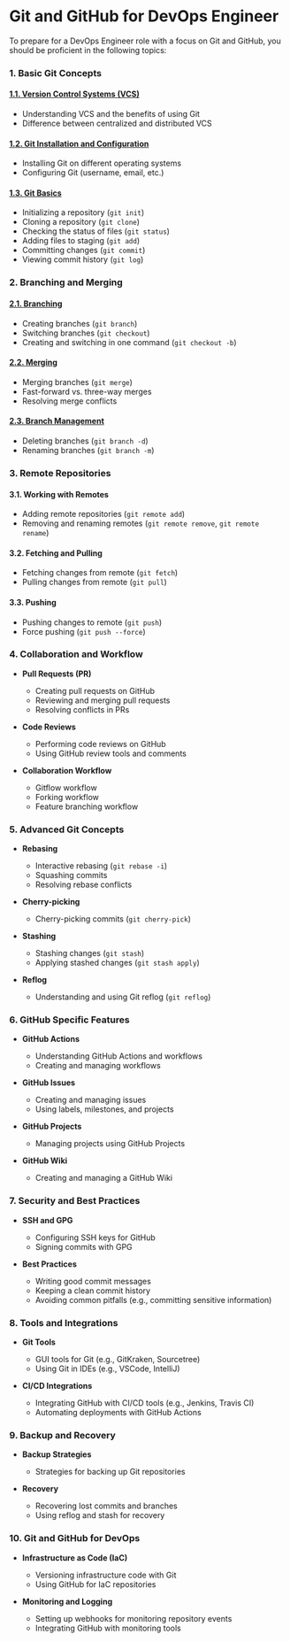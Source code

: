 # Git and GitHub for DevOps Engineer

To prepare for a DevOps Engineer role with a focus on Git and GitHub, you should be proficient in the following topics:

### 1. **Basic Git Concepts**

#### [1.1. **Version Control Systems (VCS)**](./01-Basic-Git-Concepts/1.1-VCS.md)

- Understanding VCS and the benefits of using Git
- Difference between centralized and distributed VCS

#### [1.2. **Git Installation and Configuration**](./01-Basic-Git-Concepts/1.2-Git-Installation-Configuration.md)

- Installing Git on different operating systems
- Configuring Git (username, email, etc.)

#### [1.3. **Git Basics**](./01-Basic-Git-Concepts/1.3-Git-Basics.md)

- Initializing a repository (`git init`)
- Cloning a repository (`git clone`)
- Checking the status of files (`git status`)
- Adding files to staging (`git add`)
- Committing changes (`git commit`)
- Viewing commit history (`git log`)

### 2. **Branching and Merging**

#### [2.1. **Branching**](./02-Branching-and-Merging/2.1-Branching.md)

- Creating branches (`git branch`)
- Switching branches (`git checkout`)
- Creating and switching in one command (`git checkout -b`)

#### [2.2. **Merging**](./02-Branching-and-Merging/2.2-Merging.md)

- Merging branches (`git merge`)
- Fast-forward vs. three-way merges
- Resolving merge conflicts

#### [2.3. **Branch Management**](./02-Branching-and-Merging/2.3-Branch-Management.md)

- Deleting branches (`git branch -d`)
- Renaming branches (`git branch -m`)

### 3. **Remote Repositories**

#### 3.1. **Working with Remotes**

- Adding remote repositories (`git remote add`)
- Removing and renaming remotes (`git remote remove`, `git remote rename`)

#### 3.2. **Fetching and Pulling**

- Fetching changes from remote (`git fetch`)
- Pulling changes from remote (`git pull`)

#### 3.3. **Pushing**

- Pushing changes to remote (`git push`)
- Force pushing (`git push --force`)

### 4. **Collaboration and Workflow**

- **Pull Requests (PR)**

  - Creating pull requests on GitHub
  - Reviewing and merging pull requests
  - Resolving conflicts in PRs

- **Code Reviews**

  - Performing code reviews on GitHub
  - Using GitHub review tools and comments

- **Collaboration Workflow**
  - Gitflow workflow
  - Forking workflow
  - Feature branching workflow

### 5. **Advanced Git Concepts**

- **Rebasing**

  - Interactive rebasing (`git rebase -i`)
  - Squashing commits
  - Resolving rebase conflicts

- **Cherry-picking**

  - Cherry-picking commits (`git cherry-pick`)

- **Stashing**

  - Stashing changes (`git stash`)
  - Applying stashed changes (`git stash apply`)

- **Reflog**
  - Understanding and using Git reflog (`git reflog`)

### 6. **GitHub Specific Features**

- **GitHub Actions**

  - Understanding GitHub Actions and workflows
  - Creating and managing workflows

- **GitHub Issues**

  - Creating and managing issues
  - Using labels, milestones, and projects

- **GitHub Projects**

  - Managing projects using GitHub Projects

- **GitHub Wiki**
  - Creating and managing a GitHub Wiki

### 7. **Security and Best Practices**

- **SSH and GPG**

  - Configuring SSH keys for GitHub
  - Signing commits with GPG

- **Best Practices**
  - Writing good commit messages
  - Keeping a clean commit history
  - Avoiding common pitfalls (e.g., committing sensitive information)

### 8. **Tools and Integrations**

- **Git Tools**

  - GUI tools for Git (e.g., GitKraken, Sourcetree)
  - Using Git in IDEs (e.g., VSCode, IntelliJ)

- **CI/CD Integrations**
  - Integrating GitHub with CI/CD tools (e.g., Jenkins, Travis CI)
  - Automating deployments with GitHub Actions

### 9. **Backup and Recovery**

- **Backup Strategies**

  - Strategies for backing up Git repositories

- **Recovery**
  - Recovering lost commits and branches
  - Using reflog and stash for recovery

### 10. **Git and GitHub for DevOps**

- **Infrastructure as Code (IaC)**

  - Versioning infrastructure code with Git
  - Using GitHub for IaC repositories

- **Monitoring and Logging**
  - Setting up webhooks for monitoring repository events
  - Integrating GitHub with monitoring tools
